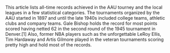 This article lists all-time records achieved in the AAU tourney and the local leagues in a few statistical categories. The tournaments organized by the AAU started in 1897 and until the late 1940s included college teams, athletic clubs and company teams. Gale Bishop holds the record for most points scored having netted 62 in the second round of the 1945 tournament in Denver.[1] Also, former NBA players such as the unforgettable LeRoy Ellis, Tim Hardaway and Artis Gilmore played in the veteran tournaments scoring pretty high and hold most of the records.
